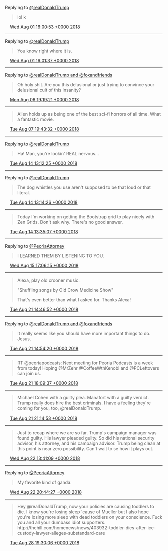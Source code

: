 Replying to [@realDonaldTrump](https://twitter.com/realDonaldTrump/status/1024646945640525826)

> lol k

<img src="../../media/tweet.ico" width="12" /> [Wed Aug 01 16:00:53 +0000 2018](https://twitter.com/timwasson/status/1024686413269422080)

----

Replying to [@realDonaldTrump](https://twitter.com/realDonaldTrump/status/1024680095343108097)

> You know right where it is\.

<img src="../../media/tweet.ico" width="12" /> [Wed Aug 01 16:01:37 +0000 2018](https://twitter.com/timwasson/status/1024686598812786689)

----

Replying to [@realDonaldTrump and @foxandfriends](https://twitter.com/realDonaldTrump/status/1026474458326986752)

> Oh holy shit\. Are you this delusional or just trying to convince your delusional cult of this insanity?

<img src="../../media/tweet.ico" width="12" /> [Mon Aug 06 19:19:21 +0000 2018](https://twitter.com/timwasson/status/1026548298197286912)

----

> Alien holds up as being one of the best sci\-fi horrors of all time\. What a fantastic movie\.

<img src="../../media/tweet.ico" width="12" /> [Tue Aug 07 19:43:32 +0000 2018](https://twitter.com/timwasson/status/1026916773428449280)

----

Replying to [@realDonaldTrump](https://twitter.com/realDonaldTrump/status/1029354577559281665)

> Ha\! Man, you're lookin' REAL nervous\.\.\.

<img src="../../media/tweet.ico" width="12" /> [Tue Aug 14 13:12:25 +0000 2018](https://twitter.com/timwasson/status/1029355060843765763)

----

Replying to [@realDonaldTrump](https://twitter.com/realDonaldTrump/status/1029329583672307712)

> The dog whistles you use aren't supposed to be that loud or that literal\.

<img src="../../media/tweet.ico" width="12" /> [Tue Aug 14 13:14:26 +0000 2018](https://twitter.com/timwasson/status/1029355566085361669)

----

> Today I'm working on getting the Bootstrap grid to play nicely with Zen Grids\. Don't ask why\. There's no good answer\.

<img src="../../media/tweet.ico" width="12" /> [Tue Aug 14 13:35:07 +0000 2018](https://twitter.com/timwasson/status/1029360773481541633)

----

Replying to [@PeoriaAttorney](https://twitter.com/PeoriaAttorney/status/1029776074899681280)

> I LEARNED THEM BY LISTENING TO YOU\.

<img src="../../media/tweet.ico" width="12" /> [Wed Aug 15 17:06:15 +0000 2018](https://twitter.com/timwasson/status/1029776295863967744)

----

> Alexa, play old crooner music\.  
>   
> "Shuffling songs by Old Crow Medicine Show"  
>   
> That's even better than what I asked for\. Thanks Alexa\!

<img src="../../media/tweet.ico" width="12" /> [Tue Aug 21 14:46:52 +0000 2018](https://twitter.com/timwasson/status/1031915542607810560)

----

Replying to [@realDonaldTrump and @foxandfriends](https://twitter.com/realDonaldTrump/status/1031907600219209728)

> It really seems like you should have more important things to do\. Jesus\.

<img src="../../media/tweet.ico" width="12" /> [Tue Aug 21 14:54:20 +0000 2018](https://twitter.com/timwasson/status/1031917424726220800)

----

> RT @peoriapodcasts: Next meeting for Peoria Podcasts is a week from today\! Hoping @MrZehr @CoffeeWthKenobi and @PCLeftovers can join us\.

<img src="../../media/tweet.ico" width="12" /> [Tue Aug 21 18:09:37 +0000 2018](https://twitter.com/timwasson/status/1031966569373556736)

----

> Michael Cohen with a guilty plea\. Manafort with a guilty verdict\. Trump really does hire the best criminals\. I have a feeling they're coming for you, too, @realDonaldTrump\.

<img src="../../media/tweet.ico" width="12" /> [Tue Aug 21 21:14:53 +0000 2018](https://twitter.com/timwasson/status/1032013191595868160)

----

> Just to recap where we are so far\. Trump's campaign manager was found guilty\. His lawyer pleaded guilty\. So did his national security advisor, his attorney, and his campaign advisor\. Trump being clean at this point is near zero possibility\. Can't wait to se how it plays out\.

<img src="../../media/tweet.ico" width="12" /> [Wed Aug 22 13:41:09 +0000 2018](https://twitter.com/timwasson/status/1032261394031419397)

----

Replying to [@PeoriaAttorney](https://twitter.com/PeoriaAttorney/status/1032367721076256768)

> My favorite kind of ganda\.

<img src="../../media/tweet.ico" width="12" /> [Wed Aug 22 20:44:27 +0000 2018](https://twitter.com/timwasson/status/1032367920716730368)

----

> Hey @realDonaldTrump, now your policies are causing toddlers to die\. I know you're losing sleep 'cause of Mueller but I also hope you're losing more sleep with dead toddlers on your conscience\. Fuck you and all your dumbass idiot supporters\. http://thehill\.com/homenews/news/403932\-toddler\-dies\-after\-ice\-custody\-lawyer\-alleges\-substandard\-care

<img src="../../media/tweet.ico" width="12" /> [Tue Aug 28 19:30:06 +0000 2018](https://twitter.com/timwasson/status/1034523536864555009)
